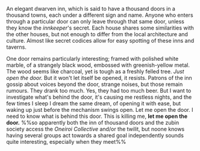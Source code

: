 ---
---

An elegant dwarven inn, which is said to have a thousand doors in a thousand towns, each under a different sign and name. Anyone who enters through a particular door can only leave through that same door, unless they know the *innkeeper*'s secret.
Each house shares some similarities with the other houses, but not enough to differ from the local architecture and culture. Almost like secret codices allow for easy spotting of these inns and taverns. 

One door remains particularly interesting; framed with polished white marble, of a strangely black wood, embossed with greenish-yellow metal. The wood seems like charcoal, yet is tough as a freshly felled tree.
*Just open the door.*
But it won't let itself be opened, it resists.
Patrons of the inn gossip about voices beyond the door, strange noises, but those remain rumours. They drank too much. Yes, they had too much beer.
But I want to investigate what's behind the door, it's causing me restless nights,
and the few times I sleep
I dream the same dream, of opening it with ease, but waking up just before the mechanism swings open. 
Let me open the door. 
I need to know what is behind this door. 
This is killing me, **let me open the door.**
%%so apparently both the inn of thousand doors and the zubin society access the *Oneiroi Collective* and/or the twilit, but noone knows
having several groups act towards a shared goal independently sounds quite interesting, especially when they meet%%
